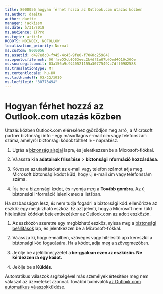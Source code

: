 ```yaml
---
title: 8000056 hogyan férhet hozzá az Outlook.com utazás közben
ms.author: daeite
author: daeite
manager: jackiesm
ms.date: 5/31/2018
ms.audience: ITPro
ms.topic: article
ROBOTS: NOINDEX, NOFOLLOW
localization_priority: Normal
ms.custom: 8000056
ms.assetid: d497edc0-f945-4c45-9fe0-f7060c259848
ms.openlocfilehash: 06ffae55cb9683eec2b0df2a87bf6ed4616c306e
ms.sourcegitcommit: 03a156a9c9740521155a30775492c7dff0982588
ms.translationtype: MT
ms.contentlocale: hu-HU
ms.lasthandoff: 03/22/2019
ms.locfileid: "30773494"
---
```

# <a name="how-to-access-outlookcom-while-traveling"></a>Hogyan férhet hozzá az Outlook.com utazás közben

Utazás közben Outlook.com eléréséhez győződjön meg arról, a Microsoft partner biztonsági info - egy másodlagos e-mail cím vagy telefonszám száma, amelyről biztonsági kódok tölthet le - naprakész.
  
1. Ugrás a [biztonság alapjai](https://go.microsoft.com/fwlink/p/?linkid=842325) lapra, és jelentkezzen be a Microsoft-fiókkal. 
    
2. Válassza ki a **adatainak frissítése** \> **biztonsági információ hozzáadása**. 
    
3. Kövesse az utasításokat az e-mail vagy telefon számot adja meg. Microsoft biztonsági kódot küld, hogy új e-mail cím vagy telefonszám száma.
    
4. Írja be a biztonsági kódot, és nyomja meg a **Tovább gombra**. Az új biztonsági információ jelenik meg a listában. 
    
Ha szabadságon lesz, és nem tudja fogadni a biztonsági kód, ellenőrizze az eszköz egy megbízható eszköz. Ez azt jelenti, hogy a Microsoft nem küld hitelesítési kódokat bejelentkezéskor az Outlook.com az adott eszközön.
  
1. Az eszközön szeretne egy megbízható eszköz, nyissa meg a [biztonsági beállítások](https://go.microsoft.com/fwlink/p/?linkid=2002000&amp;clcid=0x409) lap, és jelentkezzen be a Microsoft-fiókkal. 
    
2. Válassza ki, hogy e-mailben, szöveges vagy hitelesítő app keresztül a biztonsági kód fogadására. Ha a kódot, adja meg a szövegmezőben.
    
3. Jelölje be a jelölőnégyzetet a **be-gyakran ezen az eszközön. Ne kérdezzen rá egy kódot.**
    
4. Jelölje be a **Küldés**. 
    
Automatikus válaszok segítségével más személyek értesítése meg nem válaszol az üzeneteket azonnal. További tudnivalók [az Outlook.com automatikus válaszok](https://go.microsoft.com/fwlink/p/?linkid=2002100&amp;clcid=0x409)küldése.
  

